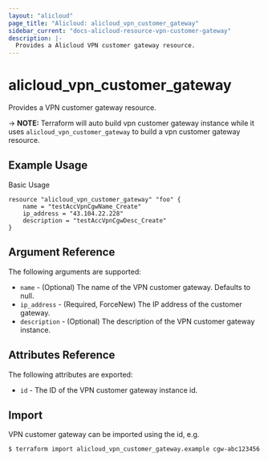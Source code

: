 ```yaml
---
layout: "alicloud"
page_title: "Alicloud: alicloud_vpn_customer_gateway"
sidebar_current: "docs-alicloud-resource-vpn-customer-gateway"
description: |-
  Provides a Alicloud VPN customer gateway resource.
---
```


# alicloud\_vpn_customer_gateway

Provides a VPN customer gateway resource.

-> **NOTE:** Terraform will auto build vpn customer gateway instance  while it uses `alicloud_vpn_customer_gateway` to build a vpn customer gateway resource.

## Example Usage

Basic Usage

```
resource "alicloud_vpn_customer_gateway" "foo" {
    name = "testAccVpnCgwName_Create"
    ip_address = "43.104.22.228"
    description = "testAccVpnCgwDesc_Create"
}
```
## Argument Reference

The following arguments are supported:

* `name` - (Optional) The name of the VPN customer gateway. Defaults to null.
* `ip_address` - (Required, ForceNew) The IP address of the customer gateway.
* `description` - (Optional) The description of the VPN customer gateway instance.

## Attributes Reference

The following attributes are exported:

* `id` - The ID of the VPN customer gateway instance id.

## Import

VPN customer gateway can be imported using the id, e.g.

```
$ terraform import alicloud_vpn_customer_gateway.example cgw-abc123456
```



